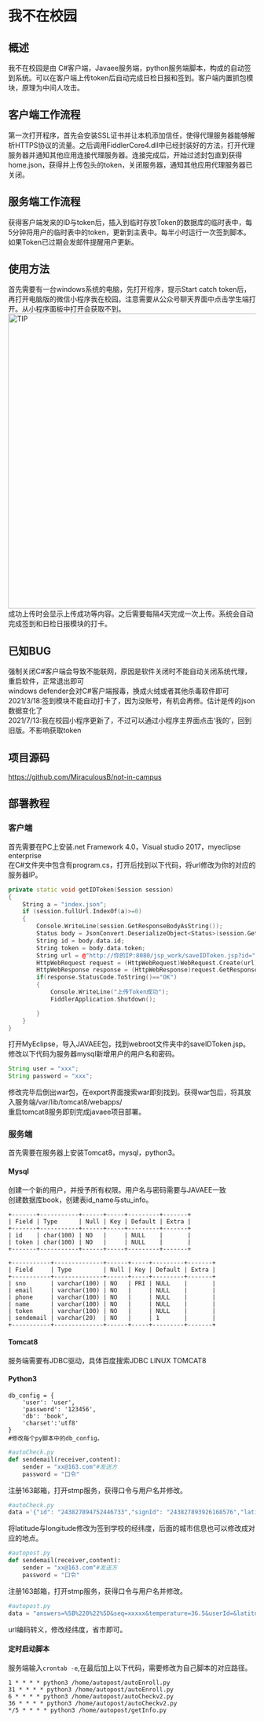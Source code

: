 # 我不在校园

## 概述  
我不在校园是由 C#客户端，Javaee服务端，python服务端脚本，构成的自动签到系统。可以在客户端上传token后自动完成日检日报和签到。客户端内置抓包模块，原理为中间人攻击。  

## 客户端工作流程  
第一次打开程序，首先会安装SSL证书并让本机添加信任，使得代理服务器能够解析HTTPS协议的流量。之后调用FiddlerCore4.dll中已经封装好的方法，打开代理服务器并通知其他应用连接代理服务器。连接完成后，开始过滤封包直到获得home.json，获得并上传包头的token，关闭服务器，通知其他应用代理服务器已关闭。  

## 服务端工作流程  
获得客户端发来的ID与token后，插入到临时存放Token的数据库的临时表中，每5分钟将用户的临时表中的token，更新到主表中。每半小时运行一次签到脚本。如果Token已过期会发邮件提醒用户更新。  

## 使用方法  
首先需要有一台windows系统的电脑，先打开程序，提示Start catch token后，再打开电脑版的微信小程序我在校园。注意需要从公众号聊天界面中点击学生端打开。从小程序面板中打开会获取不到。  
<img src="https://s3.ax1x.com/2020/11/11/Bv6qv8.png" alt="TIP" width="600" align="bottom" />  
成功上传时会显示上传成功等内容。之后需要每隔4天完成一次上传。系统会自动完成签到和日检日报模块的打卡。  

## 已知BUG  
强制关闭C#客户端会导致不能联网，原因是软件关闭时不能自动关闭系统代理，重启软件，正常退出即可  
windows defender会对C#客户端报毒，换成火绒或者其他杀毒软件即可  
2021/3/18:签到模块不能自动打卡了，因为没账号，有机会再修。估计是传的json数据变化了  
2021/7/13:我在校园小程序更新了，不过可以通过小程序主界面点击‘我的’，回到旧版。不影响获取token

## 项目源码
https://github.com/MiraculousB/not-in-campus

## 部署教程  

### 客户端
首先需要在PC上安装.net Framework 4.0，Visual studio 2017，myeclipse enterprise  
在C#文件夹中包含有program.cs，打开后找到以下代码，将url修改为你的对应的服务器IP。  
```C++
private static void getIDToken(Session session)
{
    String a = "index.json";
    if (session.fullUrl.IndexOf(a)>=0)
    {
        Console.WriteLine(session.GetResponseBodyAsString());
        Status body = JsonConvert.DeserializeObject<Status>(session.GetResponseBodyAsString());
        String id = body.data.id;
        String token = body.data.token;
        String url = @"http://你的IP:8080/jsp_work/saveIDToken.jsp?id="+id+@"&token="+token;
        HttpWebRequest request = (HttpWebRequest)WebRequest.Create(url);
        HttpWebResponse response = (HttpWebResponse)request.GetResponse();
        if(response.StatusCode.ToString()=="OK")
        {
            Console.WriteLine("上传Token成功");
            FiddlerApplication.Shutdown();

        }
    }
}
```
打开MyEclipse，导入JAVAEE包，找到webroot文件夹中的saveIDToken.jsp。修改以下代码为服务器mysql新增用户的用户名和密码。
```java
String user = "xxx";
String password = "xxx";
```
修改完毕后倒出war包，在export界面搜索war即刻找到。获得war包后，将其放入服务端/var/lib/tomcat8/webapps/  
重启tomcat8服务即刻完成javaee项目部署。


### 服务端
首先需要在服务器上安装Tomcat8，mysql，python3。
#### Mysql  
创建一个新的用户，并授予所有权限。用户名与密码需要与JAVAEE一致  
创建数据库book，创建表id_name与stu_info。  
```
+-------+-----------+------+-----+---------+-------+
| Field | Type      | Null | Key | Default | Extra |
+-------+-----------+------+-----+---------+-------+
| id    | char(100) | NO   |     | NULL    |       |
| token | char(100) | NO   |     | NULL    |       |
+-------+-----------+------+-----+---------+-------+
```
```
+-----------+--------------+------+-----+---------+-------+
| Field     | Type         | Null | Key | Default | Extra |
+-----------+--------------+------+-----+---------+-------+
| sno       | varchar(100) | NO   | PRI | NULL    |       |
| email     | varchar(100) | NO   |     | NULL    |       |
| phone     | varchar(100) | NO   |     | NULL    |       |
| name      | varchar(100) | NO   |     | NULL    |       |
| token     | varchar(100) | NO   |     | NULL    |       |
| sendemail | varchar(20)  | NO   |     | 1       |       |
+-----------+--------------+------+-----+---------+-------+
```
#### Tomcat8
服务端需要有JDBC驱动，具体百度搜索JDBC LINUX TOMCAT8
#### Python3  
```
db_config = {
    'user': 'user',
    'password': '123456',
    'db': 'book',
    'charset':'utf8'
}
#修改每个py脚本中的db_config。
```

```python
#autoCheck.py
def sendemail(receiver,content):
    sender = "xx@163.com"#发送方
    password = "口令"
```
注册163邮箱，打开stmp服务，获得口令与用户名并修改。
```python
#autoCheck.py
data ='{"id": "243827894752446733","signId": "243827893926168576","latitude": 23.090164,"longitude": 113.354053,"country": "中国","province": "广东省","city": "广州市","district": "海珠区","township": "官洲街道"}'
```
将latitude与longitude修改为签到学校的经纬度，后面的城市信息也可以修改成对应的地点。

```python
#autopost.py
def sendemail(receiver,content):
    sender = "xx@163.com"#发送方
    password = "口令"
```
注册163邮箱，打开stmp服务，获得口令与用户名并修改。
```python
#autopost.py
data = "answers=%5B%220%22%5D&seq=xxxxx&temperature=36.5&userId=&latitude=23.090164&longitude=113.354053&country=%E4%B8%AD%E5%9B%BD&city=%E5%B9%BF%E5%B7%9E%E5%B8%82&district=%E6%B5%B7%E7%8F%A0%E5%8C%BA&province=%E5%B9%BF%E4%B8%9C%E7%9C%81&township=%E6%B1%9F%E6%B5%B7%E8%A1%97%E9%81%93&street=%E4%B8%8A%E5%86%B2%E4%B8%AD%E7%BA%A6%E6%96%B0%E8%A1%97%E4%B8%80%E5%B7%B7&myArea="
```
url编码转义，修改经纬度，省市即可。
#### 定时启动脚本
服务端输入`crontab -e`,在最后加上以下代码，需要修改为自己脚本的对应路径。
```
1 * * * * python3 /home/autopost/autoEnroll.py
31 * * * * python3 /home/autopost/autoEnroll.py
6 * * * * python3 /home/autopost/autoCheckv2.py
36 * * * * python3 /home/autopost/autoCheckv2.py
*/5 * * * * python3 /home/autopost/getInfo.py
```

